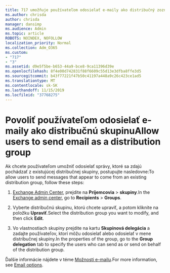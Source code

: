 ```yaml
---
title: 717 umožňuje používateľom odosielať e-maily ako distribučný zoznam
ms.author: chrisda
author: chrisda
manager: dansimp
ms.audience: Admin
ms.topic: article
ROBOTS: NOINDEX, NOFOLLOW
localization_priority: Normal
ms.collection: Adm_O365
ms.custom:
- "717"
- "3"
ms.assetid: d9e5f5be-b653-44a9-bce8-9ca11396d39e
ms.openlocfilehash: 8f4e00d742831f88f6609c55d13e3dfba8ffe3d5
ms.sourcegitcommit: b43f77221f47b50c41197a448a9c26c423ce1ad5
ms.translationtype: MT
ms.contentlocale: sk-SK
ms.lasthandoff: 11/15/2019
ms.locfileid: "37768275"
---
```

# <a name="allow-users-to-send-email-as-a-distribution-group"></a><span data-ttu-id="7a7b0-102">Povoliť používateľom odosielať e-maily ako distribučnú skupinu</span><span class="sxs-lookup"><span data-stu-id="7a7b0-102">Allow users to send email as a distribution group</span></span>

<span data-ttu-id="7a7b0-103">Ak chcete používateľom umožniť odosielať správy, ktoré sa zdajú pochádzať z existujúcej distribučnej skupiny, postupujte nasledovne:</span><span class="sxs-lookup"><span data-stu-id="7a7b0-103">To allow users to send messages that appear to come from an existing distribution group, follow these steps:</span></span>

1. <span data-ttu-id="7a7b0-104">[Exchange Admin Center](https://outlook.office365.com/ecp/), prejdite na **Príjemcovia** \> **skupiny**.</span><span class="sxs-lookup"><span data-stu-id="7a7b0-104">In the [Exchange admin center](https://outlook.office365.com/ecp/), go to **Recipients** \> **Groups**.</span></span>

2. <span data-ttu-id="7a7b0-105">Vyberte distribučnú skupinu, ktorú chcete upraviť, a potom kliknite na položku **Upraviť**.</span><span class="sxs-lookup"><span data-stu-id="7a7b0-105">Select the distribution group you want to modify, and then click **Edit**.</span></span>

3. <span data-ttu-id="7a7b0-106">Vo vlastnostiach skupiny prejdite na kartu **Skupinová delegácia** a zadajte používateľov, ktorí môžu odosielať alebo odosielať v mene distribučnej skupiny.</span><span class="sxs-lookup"><span data-stu-id="7a7b0-106">In the properties of the group, go to the **Group delegation** tab to specify the users who can send as or send on behalf of the distribution group.</span></span>

<span data-ttu-id="7a7b0-107">Ďalšie informácie nájdete v téme [Možnosti e-mailu](https://technet.microsoft.com/library/bb124513.aspx#groupdelegation).</span><span class="sxs-lookup"><span data-stu-id="7a7b0-107">For more information, see [Email options](https://technet.microsoft.com/library/bb124513.aspx#groupdelegation).</span></span>
